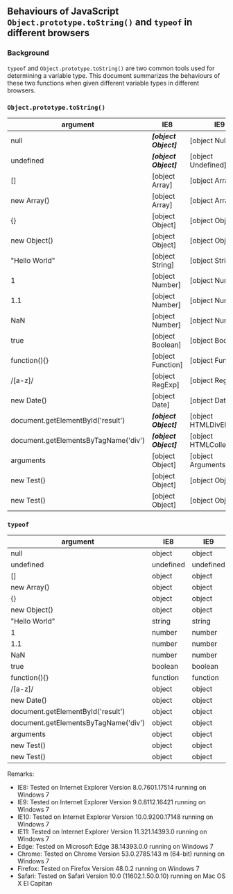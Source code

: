 ## Behaviours of JavaScript `Object.prototype.toString()` and `typeof` in different browsers

### Background
`typeof` and `Object.prototype.toString()` are two common tools used for determining a variable type. This document summarizes the behaviours of these two functions when given different variable types in different browsers.

### `Object.prototype.toString()`
| argument | IE8 | IE9 | IE10 | IE11 | Edge | Firefox | Chrome | Safari |
| -------- | --- | --- | ---- | ---- | ---- | ------- | ------ | ------ |
| null |**_[object Object]_** | [object Null] | [object Null] | [object Null] | [object Null] | [object Null] | [object Null] | [object Null] | 
| undefined | **_[object Object]_** | [object Undefined] | [object Undefined] | [object Undefined] | [object Undefined] | [object Undefined] | [object Undefined] | [object Undefined] | 
| [] | [object Array] | [object Array] | [object Array] | [object Array] | [object Array] | [object Array] | [object Array] | [object Array] | 
| new Array() | [object Array] | [object Array] | [object Array] | [object Array] | [object Array] | [object Array] | [object Array] | [object Array] | 
| {} | [object Object] | [object Object] | [object Object] | [object Object] | [object Object] | [object Object] | [object Object] | [object Object] | 
| new Object() | [object Object] | [object Object] | [object Object] | [object Object] | [object Object] | [object Object] | [object Object] | [object Object] | 
| "Hello World" | [object String] | [object String] | [object String] | [object String] | [object String] | [object String] | [object String] | [object String] | 
| 1 | [object Number] | [object Number] | [object Number] | [object Number] | [object Number] | [object Number] | [object Number] | [object Number] | 
| 1.1 | [object Number] | [object Number] | [object Number] | [object Number] | [object Number] | [object Number] | [object Number] | [object Number] | 
| NaN | [object Number] | [object Number] | [object Number] | [object Number] | [object Number] | [object Number] | [object Number] | [object Number] | 
| true | [object Boolean] | [object Boolean] | [object Boolean] | [object Boolean] | [object Boolean] | [object Boolean] | [object Boolean] | [object Boolean] | 
| function(){} | [object Function] | [object Function] | [object Function] | [object Function] | [object Function] | [object Function] | [object Function] | [object Function] | 
| /[a-z]/ | [object RegExp] | [object RegExp] | [object RegExp] | [object RegExp] | [object RegExp] | [object RegExp] | [object RegExp] | [object RegExp] | 
| new Date() | [object Date] | [object Date] | [object Date] | [object Date] | [object Date] | [object Date] | [object Date] | [object Date] | 
| document.getElementById('result') | **_[object Object]_** | [object HTMLDivElement] | [object HTMLDivElement] | [object HTMLDivElement] | [object HTMLDivElement] | [object HTMLDivElement] | [object HTMLDivElement] | [object HTMLDivElement] | 
| document.getElementsByTagName('div') | **_[object Object]_** | [object HTMLCollection] | [object HTMLCollection] | [object HTMLCollection] | [object HTMLCollection] | [object HTMLCollection] | [object HTMLCollection] | [object NodeList] | 
| arguments | [object Object] | [object Arguments] | [object Arguments] | [object Arguments] | [object Arguments] | [object Arguments] | [object Arguments] | [object Arguments] | 
| new Test() | [object Object] | [object Object] | [object Object] | [object Object] | [object Object] | [object Object] | [object Object] | [object Object] | 
| new Test() | [object Object] | [object Object] | [object Object] | [object Object] | [object Object] | [object Object] | [object Object] |  [object Object] |

### `typeof`
| argument | IE8 | IE9 | IE10 | IE11 | Edge | Firefox | Chrome | Safari |
| -------- | --- | --- | ---- | ---- | ---- | ------- | ------ | ------ |
| null | object | object | object | object | object | object | object |object |
| undefined | undefined | undefined | undefined | undefined | undefined | undefined | undefined |undefined |
| [] | object | object | object | object | object | object | object |object |
| new Array() | object | object | object | object | object | object | object |object |
| {} | object | object | object | object | object | object | object |object |
| new Object() | object | object | object | object | object | object | object |object |
| "Hello World" | string | string | string | string | string | string | string |string |
| 1 | number | number | number | number | number | number | number |number |
| 1.1 | number | number | number | number | number | number | number |number |
| NaN | number | number | number | number | number | number | number |number |
| true | boolean | boolean | boolean | boolean | boolean | boolean | boolean |boolean |
| function(){} | function | function | function | function | function | function | function |function |
| /[a-z]/ | object | object | object | object | object | object | object |object |
| new Date() | object | object | object | object | object | object | object |object |
| document.getElementById('result') | object | object | object | object | object | object | object |object |
| document.getElementsByTagName('div') | object | object | object | object | object | object | object |object |
| arguments | object | object | object | object | object | object | object |object |
| new Test() | object | object | object | object | object | object | object |object |
| new Test() | object | object | object | object | object | object | object | object |

Remarks:
- IE8: Tested on Internet Explorer Version 8.0.7601.17514 running on Windows 7
- IE9: Tested on Internet Explorer Version 9.0.8112.16421 running on Windows 7
- IE10: Tested on Internet Explorer Version 10.0.9200.17148 running on Windows 7
- IE11: Tested on Internet Explorer Version 11.321.14393.0 running on Windows 7
- Edge: Tested on Microsoft Edge 38.14393.0.0 running on Windows 7
- Chrome: Tested on Chrome Version 53.0.2785.143 m (64-bit) running on Windows 7
- Firefox: Tested on Firefox Version 48.0.2 running on Windows 7
- Safari: Tested on Safari Version 10.0 (11602.1.50.0.10) running on Mac OS X El Capitan
